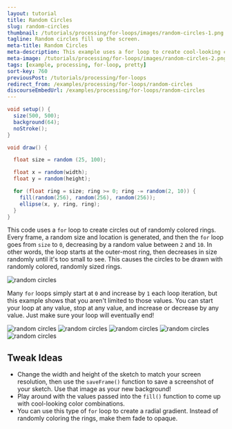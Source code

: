 ```yaml
---
layout: tutorial
title: Random Circles
slug: random-circles
thumbnail: /tutorials/processing/for-loops/images/random-circles-1.png
tagline: Random circles fill up the screen.
meta-title: Random Circles
meta-description: This example uses a for loop to create cool-looking circles.
meta-image: /tutorials/processing/for-loops/images/random-circles-2.png
tags: [example, processing, for-loop, pretty]
sort-key: 760
previousPost: /tutorials/processing/for-loops
redirect_from: /examples/processing/for-loops/random-circles
discourseEmbedUrl: /examples/processing/for-loops/random-circles
---
```


```java
void setup() {
  size(500, 500);
  background(64);
  noStroke();
}

void draw() {

  float size = random (25, 100);

  float x = random(width);
  float y = random(height);

  for (float ring = size; ring >= 0; ring -= random(2, 10)) {
    fill(random(256), random(256), random(256));
    ellipse(x, y, ring, ring);
  }
}

```

This code uses a `for` loop to create circles out of randomly colored rings. Every frame, a random size and location is generated, and then the `for` loop goes from `size` to `0`, decreasing by a random value between `2` and `10`. In other words, the loop starts at the outer-most ring, then decreases in size randomly until it's too small to see. This causes the circles to be drawn with randomly colored, randomly sized rings.

![random circles](/tutorials/processing/for-loops/images/random-circles-3.png)

Many `for` loops simply start at `0` and increase by `1` each loop iteration, but this example shows that you aren't limited to those values. You can start your loop at any value, stop at any value, and increase or decrease by any value. Just make sure your loop will eventually end!

![random circles](/tutorials/processing/for-loops/images/random-circles-4.png) ![random circles](/tutorials/processing/for-loops/images/random-circles-5.png) ![random circles](/tutorials/processing/for-loops/images/random-circles-6.png) ![random circles](/tutorials/processing/for-loops/images/random-circles-7.png) ![random circles](/tutorials/processing/for-loops/images/random-circles-8.png)

## Tweak Ideas
- Change the width and height of the sketch to match your screen resolution, then use the `saveFrame()` function to save a screenshot of your sketch. Use that image as your new background!
- Play around with the values passed into the `fill()` function to come up with cool-looking color combinations.
- You can use this type of `for` loop to create a radial gradient. Instead of randomly coloring the rings, make them fade to opaque.
